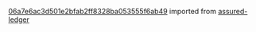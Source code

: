 [06a7e6ac3d501e2bfab2ff8328ba053555f6ab49](https://github.com/insolar/assured-ledger/commit/06a7e6ac3d501e2bfab2ff8328ba053555f6ab49) imported from [assured-ledger](https://github.com/insolar/assured-ledger)

